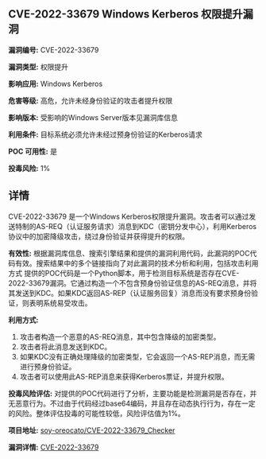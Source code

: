 ## CVE-2022-33679 Windows Kerberos 权限提升漏洞

**漏洞编号:** CVE-2022-33679

**漏洞类型:** 权限提升

**影响应用:** Windows Kerberos

**危害等级:** 高危，允许未经身份验证的攻击者提升权限

**影响版本:** 受影响的Windows Server版本见漏洞库信息

**利用条件:** 目标系统必须允许未经过预身份验证的Kerberos请求

**POC 可用性:** 是

**投毒风险:** 1%

## 详情

CVE-2022-33679 是一个Windows Kerberos权限提升漏洞。攻击者可以通过发送特制的AS-REQ（认证服务请求）消息到KDC（密钥分发中心），利用Kerberos协议中的加密降级攻击，绕过身份验证并获得提升的权限。

**有效性:**
根据漏洞库信息、搜索引擎结果和提供的漏洞利用代码，此漏洞的POC代码有效。搜索结果中的多个链接指向了对此漏洞的技术分析和利用，包括攻击利用方式
提供的POC代码是一个Python脚本，用于检测目标系统是否存在CVE-2022-33679漏洞。它通过构造一个不包含预身份验证信息的AS-REQ消息，并将其发送到KDC。如果KDC返回AS-REP（认证服务回复）消息而没有要求预身份验证，则表明系统易受攻击。

**利用方式:**
1.  攻击者构造一个恶意的AS-REQ消息，其中包含降级的加密类型。
2.  攻击者将此消息发送到KDC。
3.  如果KDC没有正确处理降级的加密类型，它会返回一个AS-REP消息，而无需进行预身份验证。
4.  攻击者可以使用此AS-REP消息来获得Kerberos票证，并提升权限。

**投毒风险评估:**
对提供的POC代码进行了分析，主要功能是检测漏洞是否存在，并无恶意行为。不过由于代码经过base64编码，并且存在动态执行行为，存在一定的风险。整体评估投毒的可能性较低，风险评估值为1%。

**项目地址:** [soy-oreocato/CVE-2022-33679_Checker](https://github.com/soy-oreocato/CVE-2022-33679_Checker)

**漏洞详情:** [CVE-2022-33679](https://nvd.nist.gov/vuln/detail/CVE-2022-33679)